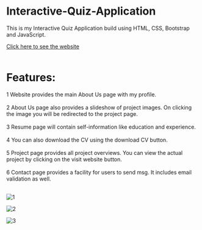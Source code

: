 # Interactive-Quiz-Application
This is my Interactive Quiz Application build using HTML, CSS, Bootstrap and JavaScript.

<a href="https://manishgihub.github.io/My_portpholio_website/">Click here to see the website</a><br><br>

# Features:

1 Website provides the main About Us page with my profile.<br><br>
2 About Us page also provides a slideshow of project images. On clicking the image you will be redirected to the project page.<br><br>
3 Resume page will contain self-information like education and experience.<br><br>
4 You can also download the CV using the download CV button.<br><br>
5 Project page provides all project overviews. You can view the actual project by clicking on the visit website button.<br><br>
6 Contact page provides a facility for users to send msg. It includes email validation as well.<br><br>

![1](https://github.com/ManishGihub/Interactive-Quiz-Application/assets/102681545/4d8d70c7-adca-47e3-9107-efa53841a1eb)

![2](https://github.com/ManishGihub/Interactive-Quiz-Application/assets/102681545/564ef533-552f-41d1-bf63-989aaeac8a34)

![3](https://github.com/ManishGihub/Interactive-Quiz-Application/assets/102681545/f6db56ef-59eb-4ffc-a016-64c4d24a26c6)
